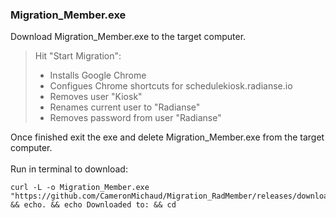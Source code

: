 ### Migration_Member.exe  

Download Migration_Member.exe to the target computer.  
  
> Hit "Start Migration":
>
> - Installs Google Chrome  
> - Configues Chrome shortcuts for schedulekiosk.radianse.io 
> - Removes user "Kiosk"  
> - Renames current user to "Radianse"  
> - Removes password from user "Radianse"  

Once finished exit the exe and delete Migration_Member.exe from the target computer.  
<br>
Run in terminal to download:
```
curl -L -o Migration_Member.exe  "https://github.com/CameronMichaud/Migration_RadMember/releases/download/v1.0/Migration_Member.exe" && echo. && echo Downloaded to: && cd
```

